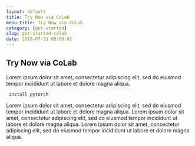 ```yaml
---
layout: default
title: Try Now via CoLab
menu-title: Try Now via CoLab
category: [get-started]
slug: get-started-colab
date: 2018-07-31 00:00:01
---
```


## Try Now via CoLab

Lorem ipsum dolor sit amet, consectetur adipiscing elit, sed do eiusmod tempor incididunt ut labore et dolore magna aliqua.

```
 install pytorch
```

Lorem ipsum dolor sit amet, consectetur adipiscing elit, sed do eiusmod tempor incididunt ut labore et dolore magna aliqua. Lorem ipsum dolor sit amet, consectetur adipiscing elit, sed do eiusmod tempor incididunt ut labore et dolore magna aliqua. Lorem ipsum dolor sit amet, consectetur adipiscing elit, sed do eiusmod tempor incididunt ut labore et dolore magna aliqua.

